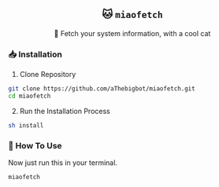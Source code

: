 <div align="center">

## 🐱 `miaofetch`

📎 Fetch your system information, with a cool cat

</div>


### 📥 Installation

1. Clone Repository

```bash
git clone https://github.com/aThebigbot/miaofetch.git
cd miaofetch
```

2. Run the Installation Process

```bash
sh install
```

### 🥤 How To Use
Now just run this in your terminal.
```bash
miaofetch
```
